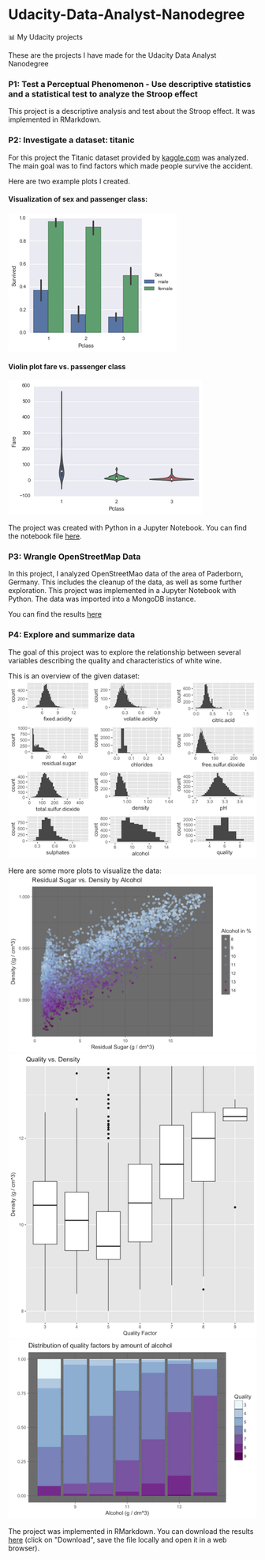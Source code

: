 # Udacity-Data-Analyst-Nanodegree
:bar_chart: My Udacity projects

These are the projects I have made for the Udacity Data Analyst Nanodegree

### P1: Test a Perceptual Phenomenon - Use descriptive statistics and a statistical test to analyze the Stroop effect
This project is a descriptive analysis and test about the Stroop effect. It was implemented in RMarkdown.

### P2: Investigate a dataset: titanic
For this project the Titanic dataset provided by [kaggle.com](http://www.kaggle.com) was analyzed.
The main goal was to find factors which made people survive the accident.

Here are two example plots I created.

#### Visualization of sex and passenger class:

![](Images/p2-1.png)

#### Violin plot fare vs. passenger class
![](Images/p2-2.png)

The project was created with Python in a Jupyter Notebook. You can find the notebook file [here](https://github.com/Laura-O/Udacity-Data-Analyst-Nanodegree/blob/master/Project_2/P2.ipynb).

### P3: Wrangle OpenStreetMap Data
In this project, I analyzed OpenStreetMao data of the area of Paderborn, Germany. This includes the cleanup of the data, as well as some further exploration. This project was implemented in a Jupyter Notebook with Python. The data was imported into a MongoDB instance.

You can find the results [here](https://github.com/Laura-O/Udacity-Data-Analyst-Nanodegree/blob/master/Project_3/Udacity%20P3%20Project.ipynb)


### P4: Explore and summarize data
The goal of this project was to explore the relationship between several variables describing the quality and characteristics of white wine.

This is an overview of the given dataset:
![](Images/p4-1.png)

Here are some more plots to visualize the data:
![](Images/p4-2.png)
![](Images/p4-3.png)
![](Images/p4-4.png)


The project was implemented in RMarkdown. You can download the results [here](https://github.com/Laura-O/Udacity-Data-Analyst-Nanodegree/blob/master/Project_4/white_wine.html) (click on "Download", save the file locally and open it in a web browser).





